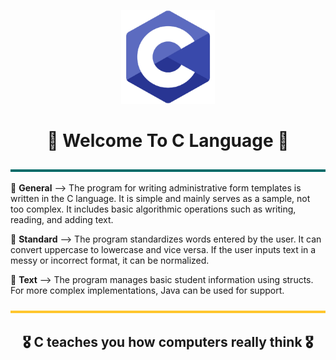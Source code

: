 <p align="center">
  <img src="https://github.com/Henry-Lecode/Henry-Lecode/blob/main/C.jpg?raw=true" width="150" height="150" />
</p>
<h1 align="center">🎉 Welcome To C Language 🎉</h1>

<p align="center">
  <img src="https://github.com/Henry-Lecode/Henry-Lecode/blob/main/Blueline.jpg?raw=true" width="1200" height="4" />
</p>

📘 **General** -->
The program for writing administrative form templates is written in the C language. It is simple and mainly serves as a sample, not too complex. It includes basic algorithmic operations such as writing, reading, and adding text.

📘 **Standard** -->
The program standardizes words entered by the user. It can convert uppercase to lowercase and vice versa. If the user inputs text in a messy or incorrect format, it can be normalized.

📘 **Text** -->
The program manages basic student information using structs. For more complex implementations, Java can be used for support.

<p align="center">
  <img src="https://github.com/Henry-Lecode/Henry-Lecode/blob/main/Yellowline.jpg?raw=true" width="1200" height="4" />
</p>

<h2 align="center">🎖️ C teaches you how computers really think 🎖️</h2>

